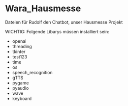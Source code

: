 # Wara_Hausmesse
Dateien für Rudolf den Chatbot, unser Hausmesse Projekt

WICHTIG:
Folgende Libarys müssen installiert sein:
-  openai
-  threading
-  tkinter
-  test123
-  time
-  os
-  speech_recognition 
-  gTTS
-  pygame
-  pyaudio
-  wave
-  keyboard

